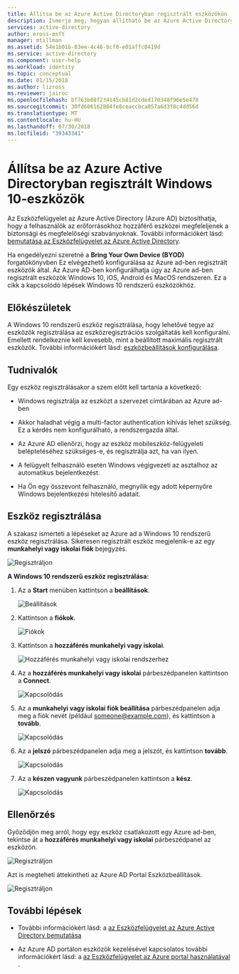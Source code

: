 ```yaml
---
title: Állítsa be az Azure Active Directoryban regisztrált eszközökön |} A Microsoft Docs
description: Ismerje meg, hogyan állítható be az Azure Active Directoryban regisztrált eszközök.
services: active-directory
author: eross-msft
manager: mtillman
ms.assetid: 54e1b01b-03ee-4c46-bcf0-e01affc0419d
ms.service: active-directory
ms.component: user-help
ms.workload: identity
ms.topic: conceptual
ms.date: 01/15/2018
ms.author: lizross
ms.reviewer: jairoc
ms.openlocfilehash: bf763b08f234145cb81d2cded170348f96e5e478
ms.sourcegitcommit: 30fd606162804fe8ceaccbca057a6d3f8c4dd56d
ms.translationtype: MT
ms.contentlocale: hu-HU
ms.lasthandoff: 07/30/2018
ms.locfileid: "39343341"
---
```

# <a name="set-up-azure-active-directory-registered-windows-10-devices"></a>Állítsa be az Azure Active Directoryban regisztrált Windows 10-eszközök

Az Eszközfelügyelet az Azure Active Directory (Azure AD) biztosíthatja, hogy a felhasználók az erőforrásokhoz hozzáférő eszközei megfeleljenek a biztonsági és megfelelőségi szabványoknak. További információkért lásd: [bemutatása az Eszközfelügyelet az Azure Active Directory](../device-management-introduction.md).

Ha engedélyezni szeretné a **Bring Your Own Device (BYOD)** forgatókönyvben Ez elvégezhető konfigurálása az Azure ad-ben regisztrált eszközök által. Az Azure AD-ben konfigurálhatja úgy az Azure ad-ben regisztrált eszközök Windows 10, iOS, Android és MacOS rendszeren. Ez a cikk a kapcsolódó lépések Windows 10 rendszerű eszközökhöz. 


## <a name="before-you-begin"></a>Előkészületek

A Windows 10 rendszerű eszköz regisztrálása, hogy lehetővé tegye az eszközök regisztrálása az eszközregisztrációs szolgáltatás kell konfigurálni. Emellett rendelkeznie kell kevesebb, mint a beállított maximális regisztrált eszközök. További információkért lásd: [eszközbeállítások konfigurálása](../device-management-azure-portal.md#configure-device-settings).

## <a name="what-you-should-know"></a>Tudnivalók

Egy eszköz regisztrálásakor a szem előtt kell tartania a következő:

- Windows regisztrálja az eszközt a szervezet címtárában az Azure ad-ben

- Akkor haladhat végig a multi-factor authentication kihívás lehet szükség. Ez a kérdés nem konfigurálható, a rendszergazda által.

- Az Azure AD ellenőrzi, hogy az eszköz mobileszköz-felügyeleti beléptetéséhez szükséges-e, és regisztrálja azt, ha van ilyen.

- A felügyelt felhasználó esetén Windows végigvezeti az asztalhoz az automatikus bejelentkezést.

- Ha Ön egy összevont felhasználó, megnyílik egy adott képernyőre Windows bejelentkezési hitelesítő adatait.


## <a name="registering-a-device"></a>Eszköz regisztrálása

A szakasz ismerteti a lépéseket az Azure ad a Windows 10 rendszerű eszköz regisztrálása. Sikeresen regisztrált eszköz megjelenik-e az egy **munkahelyi vagy iskolai fiók** bejegyzés.

![Regisztráljon](./media/device-management-azuread-registered-devices-windows10-setup/08.png)


**A Windows 10 rendszerű eszköz regisztrálása:**

1. Az a **Start** menüben kattintson a **beállítások**.

    ![Beállítások](./media/device-management-azuread-registered-devices-windows10-setup/01.png)

2. Kattintson a **fiókok**.

    ![Fiókok](./media/device-management-azuread-registered-devices-windows10-setup/02.png)


3. Kattintson a **hozzáférés munkahelyi vagy iskolai**.

    ![Hozzáférés munkahelyi vagy iskolai rendszerhez](./media/device-management-azuread-registered-devices-windows10-setup/03.png)

4. Az a **hozzáférés munkahelyi vagy iskolai** párbeszédpanelen kattintson a **Connect**.

    ![Kapcsolódás](./media/device-management-azuread-registered-devices-windows10-setup/04.png)


5. Az a **munkahelyi vagy iskolai fiók beállítása** párbeszédpanelen adja meg a fiók nevét (például someone@example.com), és kattintson a **tovább**.

    ![Kapcsolódás](./media/device-management-azuread-registered-devices-windows10-setup/06.png)


6. Az a **jelszó** párbeszédpanelen adja meg a jelszót, és kattintson **tovább**.

    ![Kapcsolódás](./media/device-management-azuread-registered-devices-windows10-setup/05.png)


7. Az a **készen vagyunk** párbeszédpanelen kattintson a **kész**.

    ![Kapcsolódás](./media/device-management-azuread-registered-devices-windows10-setup/07.png)

## <a name="verification"></a>Ellenőrzés

Győződjön meg arról, hogy egy eszköz csatlakozott egy Azure ad-ben, tekintse át a **hozzáférés munkahelyi vagy iskolai** párbeszédpanel az eszközön.

![Regisztráljon](./media/device-management-azuread-registered-devices-windows10-setup/08.png)

Azt is megteheti áttekintheti az Azure AD Portal Eszközbeállítások.

![Regisztráljon](./media/device-management-azuread-registered-devices-windows10-setup/09.png)





## <a name="next-steps"></a>További lépések

- További információkért lásd: a [az Eszközfelügyelet az Azure Active Directory bemutatása](../device-management-introduction.md)

- Az Azure AD portálon eszközök kezelésével kapcsolatos további információkért lásd: a [az Eszközfelügyelet az Azure portal használatával ](../device-management-azure-portal.md).





